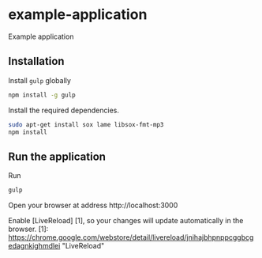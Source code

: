 # example-application

Example application

## Installation

Install `gulp` globally
```bash
npm install -g gulp
```

Install the required dependencies.
```bash
sudo apt-get install sox lame libsox-fmt-mp3
npm install
```
## Run the application
Run
```bash
gulp
```
Open your browser at address http://localhost:3000

Enable [LiveReload] [1], so your changes will update automatically in the browser.
[1]: https://chrome.google.com/webstore/detail/livereload/jnihajbhpnppcggbcgedagnkighmdlei "LiveReload"
